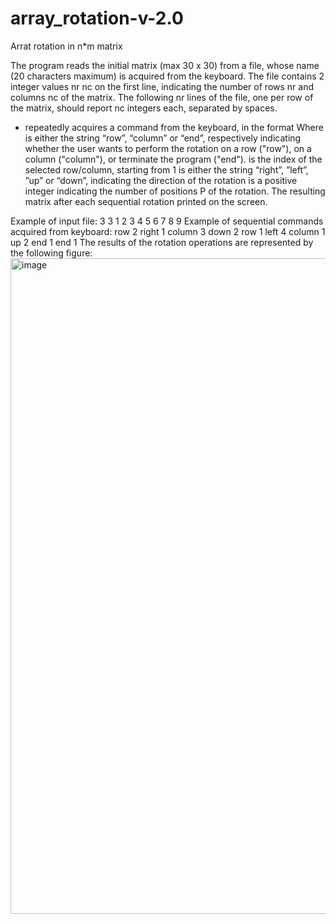 # array_rotation-v-2.0
Arrat rotation in n*m matrix

The program reads the initial matrix (max 30 x 30) from a file, whose name (20 characters maximum) is
acquired from the keyboard. The file contains 2 integer values nr nc on the first line, indicating the number of rows nr and columns nc of the matrix. The following nr lines of the file, one per row of the matrix, should report nc integers each, separated by spaces.
- repeatedly acquires a command from the keyboard, in the format
<selector> <index> <direction> <locations>
Where <selector> is either the string “row”, “column” or “end”, respectively indicating whether the user wants to perform the rotation on a row ("row"), on a column ("column"), or terminate the program ("end").
<index> is the index of the selected row/column, starting from 1
<direction> is either the string “right”, ”left”, ”up” or “down”, indicating the direction of the rotation
<locations> is a positive integer indicating the number of positions P of the rotation.
The resulting matrix after each sequential rotation printed on the screen.

 
Example of input file:
3 3 
1 2 3 
4 5 6
7 8 9
Example of sequential commands acquired from keyboard:
row 2 right 1
column 3 down 2
row 1 left 4
column 1 up 2
end 1 end 1
The results of the rotation operations are represented by the following figure:
<img width="1049" alt="image" src="https://user-images.githubusercontent.com/91722056/236355409-9da4da6d-09eb-4378-9b97-5c7dfd9dc6a6.png">
